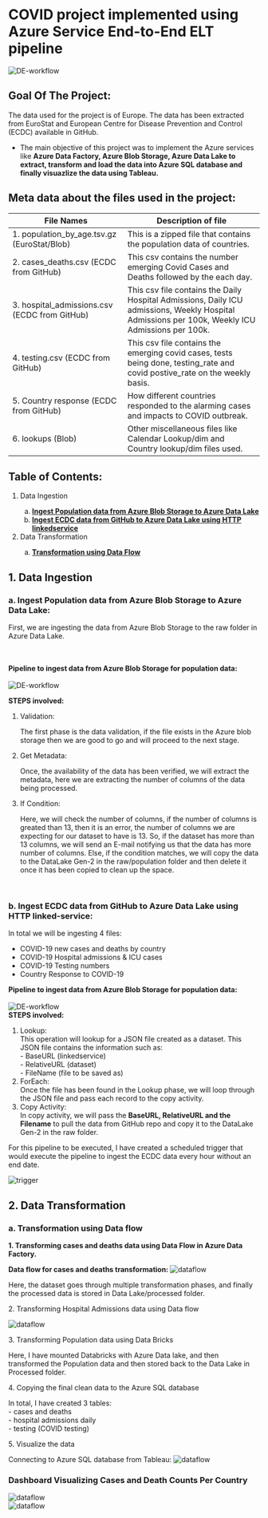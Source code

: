 # COVID project implemented using Azure Service End-to-End ELT pipeline

<img src="./images/workflow.png" alt="DE-workflow" title="Data Pipeline Worflow"><br>

## Goal Of The Project:
The data used for the project is of Europe. The data has been extracted from EuroStat and European Centre for Disease Prevention and Control (ECDC) available in GitHub.
<ul>
    <li>The main objective of this project was to implement the Azure services like  <b> Azure Data Factory, Azure Blob Storage, Azure Data Lake to extract, transform and load the data into Azure SQL database and finally visuazlize the data using Tableau. </b></li>
</ul>

## Meta data about the files used in the project:
<table>
<thead>
  <tr>
    <th>File Names</th>
    <th>Description of file</th>
  </tr>
</thead>
<tbody>
  <tr>
    <td>1. population_by_age.tsv.gz (EuroStat/Blob)</td>
    <td>This is a zipped file that contains the population data of countries.</td>
  </tr>
  <tr>
    <td>2. cases_deaths.csv (ECDC from GitHub)</td>
    <td>This csv contains the number emerging Covid Cases and Deaths followed by the each day.</td>
  </tr>
  <tr>
    <td>3. hospital_admissions.csv (ECDC from GitHub)</td>
    <td>This csv file contains the Daily Hospital Admissions, Daily ICU admissions, Weekly Hospital Admissions per 100k, Weekly ICU Admissions per 100k.</td>
  </tr>
  <tr>
    <td>4. testing.csv (ECDC from GitHub)</td>
    <td>This csv file contains the emerging covid cases, tests being done, testing_rate and covid postive_rate on the weekly basis.</td>
  </tr>
  <tr>
    <td>5. Country response (ECDC from GitHub)</td>
    <td>How different countries responded to the alarming cases and impacts to COVID outbreak.</td>
  </tr>
  <tr>
    <td>6. lookups (Blob)</td>
    <td>Other miscellaneous files like Calendar Lookup/dim and Country lookup/dim files used.</td>
  </tr>
</tbody>
</table>

## Table of Contents:
<ol>
    <li>Data Ingestion</li>
    <ol type='a'>
        <li><a href="#populationdata"> <b>Ingest Population data from Azure Blob Storage to Azure Data Lake </a></b></li>
    </li>
    <li><a href="#ecdcdata"> <b>Ingest ECDC data from GitHub to Azure Data Lake using HTTP linkedservice</a></b></li>
    </li>
    </ol>
    <li>Data Transformation</li>
    <ol type='a'>
    <li><a href="#dataflow"> <b>Transformation using Data Flow</b> </a></li>
    </ol>
</ol>
<h2>1. Data Ingestion </h2>
<h3 id ="populationdata">a. Ingest Population data from Azure Blob Storage to Azure Data Lake:</h3>
<p>First, we are ingesting the data from Azure Blob Storage to the raw folder in Azure Data Lake.</p>

<br>
<br>
<b>Pipeline to ingest data from Azure Blob Storage for population data:</b>
<br>
<br>
<img src="./images/1.ingest population data.png" alt="DE-workflow" title="Data Pipeline Worflow"><br>

<b>STEPS involved: </b>
<ol>
    <li>Validation:</li>
    <p>The first phase is the data validation, if the file exists in the Azure blob storage then we are good to go and will proceed to the next stage.<p>
    <li>Get Metadata:</li>
    <p>Once, the availability of the data has been verified, we will extract the metadata, here we are extracting the number of columns of the data being processed.</p>
    <li>If Condition:</li>
    <p>Here, we will check the number of columns, if the number of columns is greated than 13, then it is an error, the number of columns we are expecting for our dataset to have is 13. So, if the dataset has more than 13 columns, we will send an E-mail notifying us that the data has more number of columns. Else, if the condition matches, we will copy the data to the DataLake Gen-2 in the raw/population folder and then delete it once it has been copied to clean up the space.</p>
</ol>
<br>
<h3 id ="ecdcdata">b. Ingest ECDC data from GitHub to Azure Data Lake using HTTP linked-service:</h3>
<p>In total we will be ingesting 4 files:
    <ul>
        <li> COVID-19 new cases and deaths by country
        <li> COVID-19 Hospital admissions & ICU cases
        <li> COVID-19 Testing numbers
        <li> Country Response to COVID-19
    </ul>
</p>
<b>Pipeline to ingest data from Azure Blob Storage for population data:</b>
<br>
<br>
<img src="./images/2.ingest ecdc data.png" alt="DE-workflow" title="Data Pipeline Worflow"><br>
<b>STEPS involved: </b>
<ol>
    <li>Lookup:</li>
    This operation will lookup for a JSON file created as a dataset. This JSON file contains the information such as:
    <br>
    - BaseURL (linkedservice)<br>
    - RelativeURL (dataset)<br>
    - FileName (file to be saved as)
    <li>ForEach:</li>
    Once the file has been found in the Lookup phase, we will loop through the JSON file and pass each record to the copy activity.
    <li>Copy Activity:</li>
    In copy activity, we will pass the <b> BaseURL, RelativeURL and the Filename</b> to pull the data from GitHub repo and copy it to the DataLake Gen-2 in the raw folder.
</ol>

For this pipeline to be executed, I have created a scheduled trigger that would execute the pipeline to ingest the ECDC data every hour without an end date.

<img src="./images/3.ecdc trigger .png" alt="trigger"><br>

<h2> 2. Data Transformation </h2>
<h3 id="dataflow"> a. Transformation using Data flow </h3>
<p><b>1. Transforming cases and deaths data using Data Flow in Azure Data Factory.</b></p>

<b>Data flow for cases and deaths transformation: </b>
<img src="./images/2.dataflow for casesanddeaths.png" alt="dataflow"><br>

Here, the dataset goes through multiple transformation phases, and finally the processed data is stored in Data Lake/processed folder.

<p>2. Transforming Hospital Admissions data using Data flow </p>
<img src="./images/3.dataflow for hospital data transformation.png" alt="dataflow"><br>

<p>3. Transforming Population data using Data Bricks </p>

Here, I have mounted Databricks with Azure Data lake, and then transformed the Population data and then stored back to the Data Lake in Processed folder.

<p>4. Copying the final clean data to the Azure SQL database </p>
In total, I have created 3 tables: <br>
- cases and deaths <br>
- hospital admissions daily <br>
- testing (COVID testing) 

<p>5. Visualize the data </p>
Connecting to Azure SQL database from Tableau:
<img src="./images/connection.png" alt="dataflow"><br>

<h3>Dashboard Visualizing Cases and Death Counts Per Country </h3>

<img src="./images/casesanddeaths.png" alt="dataflow"><br>
<img src="./images/casesanddeaths2.png" alt="dataflow"><br>
